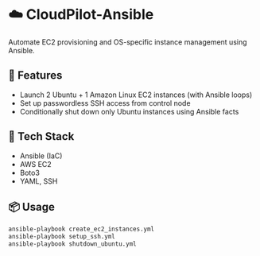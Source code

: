 # ☁️ CloudPilot-Ansible

Automate EC2 provisioning and OS-specific instance management using Ansible.

## 🚀 Features

- Launch 2 Ubuntu + 1 Amazon Linux EC2 instances (with Ansible loops)
- Set up passwordless SSH access from control node
- Conditionally shut down only Ubuntu instances using Ansible facts

## 🔧 Tech Stack

- Ansible (IaC)
- AWS EC2
- Boto3
- YAML, SSH

## 📦 Usage

```bash
ansible-playbook create_ec2_instances.yml
ansible-playbook setup_ssh.yml
ansible-playbook shutdown_ubuntu.yml
